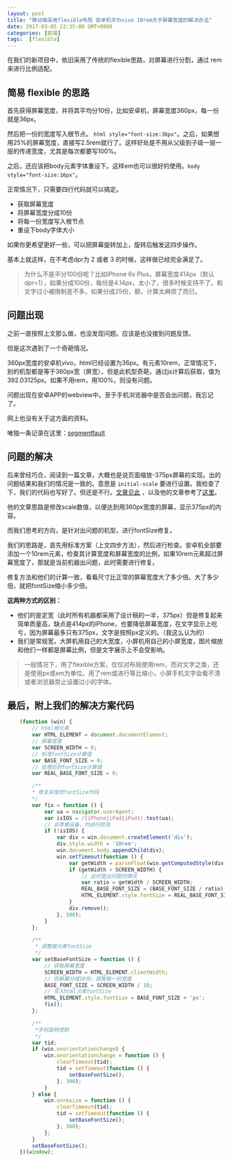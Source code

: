 ```yaml
---
layout: post
title: "移动端采用flexible布局 安卓机华为vivo 10rem大于屏幕宽度的解决办法"
date: 2017-03-05 22:35:00 GMT+0800
categories: [前端]
tags:  [flexible]
---
```


在我们的新项目中，依旧采用了传统的flexible思路，对屏幕进行分割，通过 rem 来进行比例适配。

<!-- more -->

## 简易 flexible 的思路

首先获得屏幕宽度，并将其平均分10份，比如安卓机，屏幕宽度360px，每一份就是36px。

然后把一份的宽度写入根节点。 `html style="font-size:36px"`。之后，如果想用25%的屏幕宽度，直接写2.5rem就行了。这样好处是不用从父级到子级一层一层的传递宽度，尤其是每次都要写100%。

之后，还应该把body元素字体重设下。这样em也可以很好的使用。`body style="font-size:16px"`。

正常情况下，只需要四行代码就可以搞定。

* 获取屏幕宽度
* 将屏幕宽度分成10份
* 将每一份宽度写入根节点
* 重设下body字体大小

如果你更希望更好一些，可以把屏幕旋转加上，旋转后触发这四步操作。

基本上就这样，在不考虑dpr为 2 或者 3 的时候，这样做已经完全满足了。

> 为什么不是平分100份呢？比如iPhone 6s Plus，屏幕宽度414px（默认dpr=1），如果分成100份，每份是4.14px，太小了，很多时候支持不了。和文字过小被限制差不多。如果分成25份，额，计算太麻烦了而已。

## 问题出现

之前一直按照上文那么做，也没发现问题。应该是也没接到问题反馈。

但是这次遇到了一个奇葩情况。

360px宽度的安卓机vivo，html已经设置为36px。有元素10rem，正常情况下，别的机型都是等于360px宽（屏宽），但是此机型奇葩，通过js计算后获取，值为392.03125px。如果不用rem，用100%，则没有问题。

问题出现在安卓APP的webview中。至于手机浏览器中是否会出问题，我忘记了。

网上也没有关于这方面的资料。

唯独一条记录在这里：[segmentfault](https://segmentfault.com/q/1010000006851410)

## 问题的解决

后来曾经巧合，阅读到一篇文章，大概也是说页面缩放-375px屏幕的实现。出的问题结果和我们的情况是一致的。意思是 `initial-scale` 要进行设置。我检查了下，我们的代码也写好了。但还是不行。[文章见此](https://github.com/ShowJoy-com/showjoy-blog/issues/6) ，以及他的文章参考了[这里](http://lvdada.org/2016/01/28/viewport-and-flexibleJs/)。

他的文章思路是修改scale数值，以便达到用360px宽度的屏幕，显示375px的内容。

而我们思考的方向，是针对出问题的机型，进行fontSize修复。

我们的思路是，首先用标准方案（上文四步方法），然后进行检查。安卓机全部要添加一个10rem元素，检查其计算宽度和屏幕宽度的比例，如果10rem元素超过屏幕宽度了，那就是当前机器出问题，此时需要进行修复。

修复方法和他们的计算一致，看看尺寸比正常的屏幕宽度大了多少倍。大了多少倍，就把fontSize缩小多少倍。


**这两种方式的区别：**

* 他们的是定宽（此时所有机器都采用了设计稿的一半，375px）但是修复起来简单质量高，缺点是414px的iPhone，也要降低屏幕宽度，在文字显示上吃亏，因为屏幕最多只有375px，文字是按照px定义的。（我这么认为的）
* 我们是常规宽，大屏机用自己的大宽度，小屏机用自己的小屏宽度，图片缩放和他们一样都是屏幕比例，但是文字展示上不会受影响。


> 一般情况下，用了flexible方案，仅仅对布局使用rem，而对文字之类，还是使用px或em为单位。用了rem或进行等比缩小，小屏手机文字会看不清或者浏览器禁止设置过小的字体。

## 最后，附上我们的解决方案代码

```js
    (function (win) {
        // html根元素
        var HTML_ELEMENT = document.documentElement;
        // 屏幕宽度
        var SCREEN_WIDTH = 0;
        // 标准fontSize计算值
        var BASE_FONT_SIZE = 0;
        // 处理后的fontSize计算值
        var REAL_BASE_FONT_SIZE = 0;

        /**
        * 修复异常的fontSize代码
        */
        var fix = function () {
            var ua = navigator.userAgent;
            var isIOS = /(iPhone|iPad|iPod)/.test(ua);
            // 非苹果设备，均进行检测
            if (!isIOS) {
                var div = win.document.createElement('div');
                div.style.width = '10rem';
                win.document.body.appendChild(div);
                win.setTimeout(function () {
                    var getWidth = parseFloat(win.getComputedStyle(div).width);
                    if (getWidth > SCREEN_WIDTH) {
                        // 此时是出问题的情况
                        var ratio = getWidth / SCREEN_WIDTH;
                        REAL_BASE_FONT_SIZE = (BASE_FONT_SIZE / ratio).toFixed(4);
                        HTML_ELEMENT.style.fontSize = REAL_BASE_FONT_SIZE + 'px';
                    }
                    div.remove();
                }, 100);
            }
        };

        /**
         * 调整根元素fontSize
         */
        var setBaseFontSize = function () {
            // 获取屏幕宽度
            SCREEN_WIDTH = HTML_ELEMENT.clientWidth;
            // 将屏幕分成10份，获取每一份宽度
            BASE_FONT_SIZE = SCREEN_WIDTH / 10;
            // 写入html元素fontSize
            HTML_ELEMENT.style.fontSize = BASE_FONT_SIZE + 'px';
            fix();
        };

        /**
         *手机旋转控制
         */
        var tid;
        if (win.onorientationchange) {
            win.onorientationchange = function () {
                clearTimeout(tid);
                tid = setTimeout(function () {
                    setBaseFontSize();
                }, 300);
            }
        } else {
            win.onresize = function () {
                clearTimeout(tid);
                tid = setTimeout(function () {
                    setBaseFontSize();
                }, 300);
            };
        }
        setBaseFontSize();
    })(window);
```